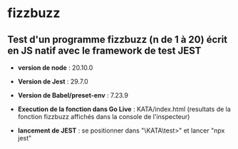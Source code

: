 # fizzbuzz
## Test d'un programme fizzbuzz (n de 1 à 20)  écrit en JS natif avec le framework de test JEST
- **version de node** : 20.10.0

- **Version de Jest** : 29.7.0

- **Version de Babel/preset-env** : 7.23.9

- **Execution de la fonction dans Go Live** : KATA/index.html (resultats de la fonction fizzbuzz affichés dans la console de l'inspecteur)

- **lancement de JEST** : se positionner dans "\KATA\test>" et lancer "npx jest"

